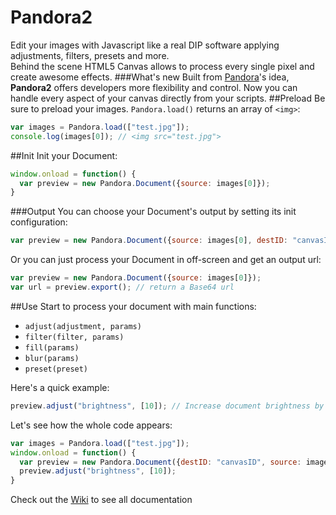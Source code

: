 # Pandora2
Edit your images with Javascript like a real DIP software applying adjustments, filters, presets and more.
<br>Behind the scene HTML5 Canvas allows to process every single pixel and create awesome effects.
###What's new
Built from [Pandora](https://github.com/Marcotrombino/Pandora)'s idea, <b>Pandora2</b> offers developers more flexibility and control. Now you can handle every aspect of your canvas directly from your scripts.
##Preload
Be sure to preload your images.
`Pandora.load()` returns an array of `<img>`:
```js
var images = Pandora.load(["test.jpg"]);
console.log(images[0]); // <img src="test.jpg">
```
##Init
Init your Document:
```js
window.onload = function() {
  var preview = new Pandora.Document({source: images[0]});
}
```
###Output
You can choose your Document's output by setting its init configuration:
```js
var preview = new Pandora.Document({source: images[0], destID: "canvasID"});
```
Or you can just process your Document in off-screen and get an output url:
```js
var preview = new Pandora.Document({source: images[0]});
var url = preview.export(); // return a Base64 url
```
##Use
Start to process your document with main functions:
* `adjust(adjustment, params)`
* `filter(filter, params)`
* `fill(params)`
* `blur(params)`
* `preset(preset)`

Here's a quick example:
```js
preview.adjust("brightness", [10]); // Increase document brightness by 10
```
Let's see how the whole code appears:
```js
var images = Pandora.load(["test.jpg"]);
window.onload = function() {
  var preview = new Pandora.Document({destID: "canvasID", source: images[0]});
  preview.adjust("brightness", [10]);
}
```

Check out the [Wiki](https://github.com/Marcotrombino/Pandora2/wiki) to see all documentation
